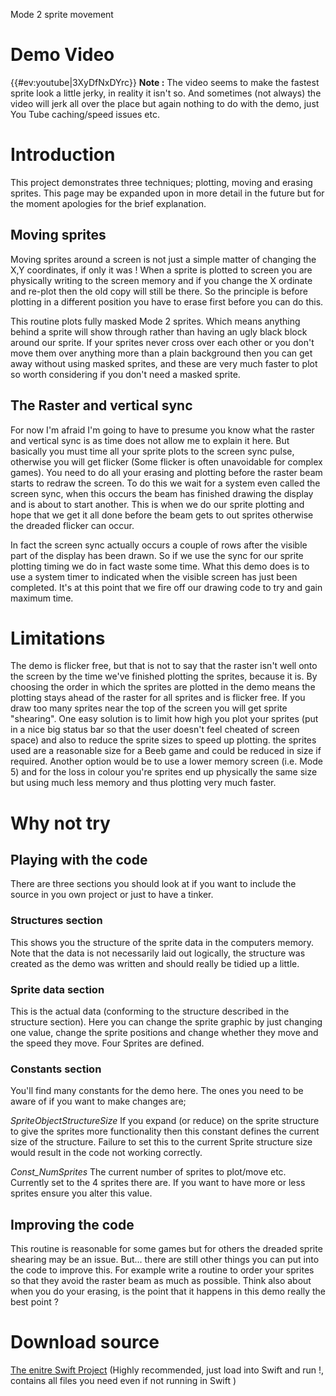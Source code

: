 Mode 2 sprite movement

# Demo Video

{{\#ev:youtube|3XyDfNxDYrc}} **Note :** The video seems to make the fastest sprite look a little jerky, in reality it isn't so. And sometimes (not always) the video will jerk all over the place but again nothing to do with the demo, just You Tube caching/speed issues etc.

# Introduction

This project demonstrates three techniques; plotting, moving and erasing sprites. This page may be expanded upon in more detail in the future but for the moment apologies for the brief explanation.

## Moving sprites

Moving sprites around a screen is not just a simple matter of changing the X,Y coordinates, if only it was ! When a sprite is plotted to screen you are physically writing to the screen memory and if you change the X ordinate and re-plot then the old copy will still be there. So the principle is before plotting in a different position you have to erase first before you can do this.

This routine plots fully masked Mode 2 sprites. Which means anything behind a sprite will show through rather than having an ugly black block around our sprite. If your sprites never cross over each other or you don't move them over anything more than a plain background then you can get away without using masked sprites, and these are very much faster to plot so worth considering if you don't need a masked sprite.

## The Raster and vertical sync

For now I'm afraid I'm going to have to presume you know what the raster and vertical sync is as time does not allow me to explain it here. But basically you must time all your sprite plots to the screen sync pulse, otherwise you will get flicker (Some flicker is often unavoidable for complex games). You need to do all your erasing and plotting before the raster beam starts to redraw the screen. To do this we wait for a system even called the screen sync, when this occurs the beam has finished drawing the display and is about to start another. This is when we do our sprite plotting and hope that we get it all done before the beam gets to out sprites otherwise the dreaded flicker can occur.

In fact the screen sync actually occurs a couple of rows after the visible part of the display has been drawn. So if we use the sync for our sprite plotting timing we do in fact waste some time. What this demo does is to use a system timer to indicated when the visible screen has just been completed. It's at this point that we fire off our drawing code to try and gain maximum time.

# Limitations

The demo is flicker free, but that is not to say that the raster isn't well onto the screen by the time we've finished plotting the sprites, because it is. By choosing the order in which the sprites are plotted in the demo means the plotting stays ahead of the raster for all sprites and is flicker free. If you draw too many sprites near the top of the screen you will get sprite "shearing". One easy solution is to limit how high you plot your sprites (put in a nice big status bar so that the user doesn't feel cheated of screen space) and also to reduce the sprite sizes to speed up plotting. the sprites used are a reasonable size for a Beeb game and could be reduced in size if required. Another option would be to use a lower memory screen (i.e. Mode 5) and for the loss in colour you're sprites end up physically the same size but using much less memory and thus plotting very much faster.

# Why not try

## Playing with the code

There are three sections you should look at if you want to include the source in you own project or just to have a tinker.

### Structures section

This shows you the structure of the sprite data in the computers memory. Note that the data is not necessarily laid out logically, the structure was created as the demo was written and should really be tidied up a little.

### Sprite data section

This is the actual data (conforming to the structure described in the structure section). Here you can change the sprite graphic by just changing one value, change the sprite positions and change whether they move and the speed they move. Four Sprites are defined.

### Constants section

You'll find many constants for the demo here. The ones you need to be aware of if you want to make changes are;

_SpriteObjectStructureSize_ If you expand (or reduce) on the sprite structure to give the sprites more functionality then this constant defines the current size of the structure. Failure to set this to the current Sprite structure size would result in the code not working correctly.

_Const_NumSprites_ The current number of sprites to plot/move etc. Currently set to the 4 sprites there are. If you want to have more or less sprites ensure you alter this value.

## Improving the code

This routine is reasonable for some games but for others the dreaded sprite shearing may be an issue. But... there are still other things you can put into the code to improve this. For example write a routine to order your sprites so that they avoid the raster beam as much as possible. Think also about when you do your erasing, is the point that it happens in this demo really the best point ?

# Download source

[The enitre Swift Project](../../retrosoftwarecouk_wiki-20160918-wikidump/images/Mode2SpriteMovement.zip "wikilink") (Highly recommended, just load into Swift and run !, contains all files you need even if not running in Swift )

